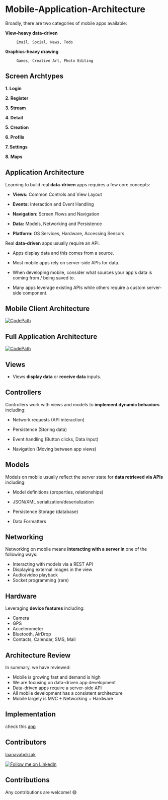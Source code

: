 # Mobile-Application-Architecture

Broadly, there are two categories of mobile apps available:
    
 **View-heavy data-driven**
             
         Email, Social, News, Todo
    
 
 **Graphics-heavy drawing**
            
         Games, Creative Art, Photo Editing


## Screen Archtypes

**1. Login**

**2. Register**

**3. Stream**

**4. Detail**

**5. Creation**

**6. Profils**

**7. Settings**

**8. Maps**

## Application Architecture

Learning to build real **data-driven** apps requires a few core concepts:

- **Views:** Common Controls and View Layout

- **Events:** Interaction and Event Handling

- **Navigation:** Screen Flows and Navigation

- **Data:** Models, Networking and Persistence

- **Platform:** OS Services, Hardware, Accessing Sensors

Real **data-driven** apps usually require an API.

- Apps display data and this comes from a source.

- Most mobile apps rely on server-side APIs for data.

- When developing mobile, consider what sources your app's data is coming from / being saved to. 

- Many apps leverage existing APIs while others require a custom server-side component.

## Mobile Client Architecture

 [![CodePath](http://i.imgur.com/XgxWfyF.png)](http://codepath.com)
 
## Full Application Architecture

 [![CodePath](http://i.imgur.com/XgxWfyF.png)](http://codepath.com)
 
 
 ## Views
 
 - Views **display data** or **receive data** inputs.
 
## Controllers

Controllers work with views and models to **implement dynamic behaviors** including:

-  Network requests (API interaction)

-  Persistence (Storing data)

-  Event handling (Button clicks, Data Input)

-  Navigation (Moving between app views)

## Models

Models on mobile usually reflect the server state for **data retrieved via APIs** including:

- Model definitions (properties, relationships)

- JSON/XML serialization/deserialization

- Persistence Storage (database)

- Data Formatters
    
## Networking

Networking on mobile means **interacting with a server in** one of the following ways:

- Interacting with models via a REST API
- Displaying external images in the view
- Audio/video playback
- Socket programming (rare)
    
## Hardware

Leveraging **device features** including:

- Camera
- GPS
- Accelerometer
- Bluetooth, AirDrop
- Contacts, Calendar, SMS, Mail
    
## Architecture Review

In summary, we have reviewed:

- Mobile is growing fast and demand is high
- We are focusing on data-driven app development
- Data-driven apps require a server-side API
- All mobile development has a consistent architecture
- Mobile largely is MVC + Networking + Hardware

## Implementation

check this [app](https://github.com/laanayabdrzak/Android-Boilerplate)

## Contributors

[laanayabdrzak](https://github.com/laanayabdrzak)

<a href="https://www.linkedin.com/in/laanayabdrzak">
  <img alt="Follow me on LinkedIn"
       src="https://raw.githubusercontent.com/florent37/DaVinci/master/mobile/src/main/res/drawable-hdpi/linkedin.png" />
</a>

## Contributions
 
 Any contributions are welcome! :smile:

    
